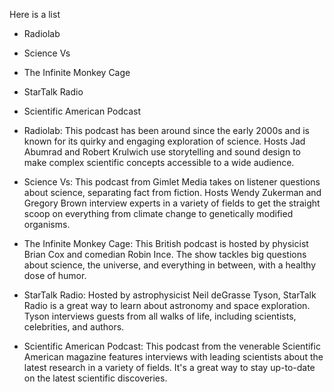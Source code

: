 Here is a list 
* Radiolab 
* Science Vs 
* The Infinite Monkey Cage 
* StarTalk Radio 
* Scientific American Podcast 




* Radiolab: This podcast has been around since the early 2000s and is known for its quirky and engaging exploration of science. Hosts Jad Abumrad and Robert Krulwich use storytelling and sound design to make complex scientific concepts accessible to a wide audience.

* Science Vs: This podcast from Gimlet Media takes on listener questions about science, separating fact from fiction. Hosts Wendy Zukerman and Gregory Brown interview experts in a variety of fields to get the straight scoop on everything from climate change to genetically modified organisms.

* The Infinite Monkey Cage: This British podcast is hosted by physicist Brian Cox and comedian Robin Ince. The show tackles big questions about science, the universe, and everything in between, with a healthy dose of humor.

* StarTalk Radio: Hosted by astrophysicist Neil deGrasse Tyson, StarTalk Radio is a great way to learn about astronomy and space exploration. Tyson interviews guests from all walks of life, including scientists, celebrities, and authors.

* Scientific American Podcast: This podcast from the venerable Scientific American magazine features interviews with leading scientists about the latest research in a variety of fields. It's a great way to stay up-to-date on the latest scientific discoveries.

